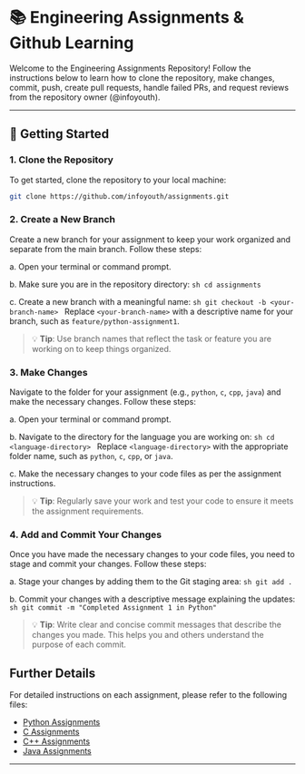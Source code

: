 # 📚 Engineering Assignments & Github Learning
Welcome to the Engineering Assignments Repository!
Follow the instructions below to learn how to clone the repository, make changes, commit, push, create pull requests, handle failed PRs, and request reviews from the repository owner (@infoyouth).

---

## 🚀 Getting Started

### 1. Clone the Repository
To get started, clone the repository to your local machine:
```sh
git clone https://github.com/infoyouth/assignments.git
```
### 2. Create a New Branch
Create a new branch for your assignment to keep your work organized and separate from the main branch. Follow these steps:

a. Open your terminal or command prompt.

b. Make sure you are in the repository directory:
    ```sh
    cd assignments
    ```

c. Create a new branch with a meaningful name:
    ```sh
    git checkout -b <your-branch-name>
    ```
    Replace `<your-branch-name>` with a descriptive name for your branch, such as `feature/python-assignment1`.

> 💡 **Tip**: Use branch names that reflect the task or feature you are working on to keep things organized.

### 3. Make Changes
Navigate to the folder for your assignment (e.g., `python`, `c`, `cpp`, `java`) and make the necessary changes. Follow these steps:

a. Open your terminal or command prompt.

b. Navigate to the directory for the language you are working on:
    ```sh
    cd <language-directory>
    ```
    Replace `<language-directory>` with the appropriate folder name, such as `python`, `c`, `cpp`, or `java`.

c. Make the necessary changes to your code files as per the assignment instructions.

> 💡 **Tip**: Regularly save your work and test your code to ensure it meets the assignment requirements.

### 4. Add and Commit Your Changes
Once you have made the necessary changes to your code files, you need to stage and commit your changes. Follow these steps:

a. Stage your changes by adding them to the Git staging area:
    ```sh
    git add .
    ```

b. Commit your changes with a descriptive message explaining the updates:
    ```sh
    git commit -m "Completed Assignment 1 in Python"
    ```

> 💡 **Tip**: Write clear and concise commit messages that describe the changes you made. This helps you and others understand the purpose of each commit.

## Further Details

For detailed instructions on each assignment, please refer to the following files:

- [Python Assignments](./python/instructions.md)
- [C Assignments](./c/instructions.md)
- [C++ Assignments](./cpp/instructions.md)
- [Java Assignments](./java/instructions.md)

---
